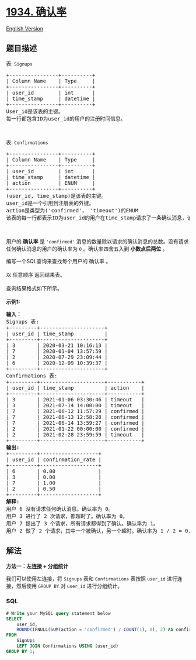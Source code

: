 # [1934. 确认率](https://leetcode.cn/problems/confirmation-rate)

[English Version](/solution/1900-1999/1934.Confirmation%20Rate/README_EN.md)

## 题目描述

<!-- 这里写题目描述 -->

<p>表: <code>Signups</code></p>

<pre>
+----------------+----------+
| Column Name    | Type     |
+----------------+----------+
| user_id        | int      |
| time_stamp     | datetime |
+----------------+----------+
User_id是该表的主键。
每一行都包含ID为user_id的用户的注册时间信息。
</pre>

<p>&nbsp;</p>

<p>表: <code>Confirmations</code></p>

<pre>
+----------------+----------+
| Column Name    | Type     |
+----------------+----------+
| user_id        | int      |
| time_stamp     | datetime |
| action         | ENUM     |
+----------------+----------+
(user_id, time_stamp)是该表的主键。
user_id是一个引用到注册表的外键。
action是类型为('confirmed'， 'timeout')的ENUM
该表的每一行都表示ID为user_id的用户在time_stamp请求了一条确认消息，该确认消息要么被确认('confirmed')，要么被过期('timeout')。
</pre>

<p>&nbsp;</p>

<p>用户的 <strong>确认率</strong>&nbsp;是 <code>'confirmed'</code>&nbsp;消息的数量除以请求的确认消息的总数。没有请求任何确认消息的用户的确认率为&nbsp;<code>0</code> 。确认率四舍五入到 <strong>小数点后两位</strong> 。</p>

<p>编写一个SQL查询来查找每个用户的 确认率 。<br />
<br />
以 任意顺序&nbsp;返回结果表。<br />
<br />
查询结果格式如下所示。<br />
<br />
<strong>示例1:</strong></p>

<pre>
<b>输入：</b>
Signups 表:
+---------+---------------------+
| user_id | time_stamp          |
+---------+---------------------+
| 3       | 2020-03-21 10:16:13 |
| 7       | 2020-01-04 13:57:59 |
| 2       | 2020-07-29 23:09:44 |
| 6       | 2020-12-09 10:39:37 |
+---------+---------------------+
Confirmations 表:
+---------+---------------------+-----------+
| user_id | time_stamp          | action    |
+---------+---------------------+-----------+
| 3       | 2021-01-06 03:30:46 | timeout   |
| 3       | 2021-07-14 14:00:00 | timeout   |
| 7       | 2021-06-12 11:57:29 | confirmed |
| 7       | 2021-06-13 12:58:28 | confirmed |
| 7       | 2021-06-14 13:59:27 | confirmed |
| 2       | 2021-01-22 00:00:00 | confirmed |
| 2       | 2021-02-28 23:59:59 | timeout   |
+---------+---------------------+-----------+
<strong>输出:</strong> 
+---------+-------------------+
| user_id | confirmation_rate |
+---------+-------------------+
| 6       | 0.00              |
| 3       | 0.00              |
| 7       | 1.00              |
| 2       | 0.50              |
+---------+-------------------+
<strong>解释:
</strong>用户 6 没有请求任何确认消息。确认率为 0。
用户 3 进行了 2 次请求，都超时了。确认率为 0。
用户 7 提出了 3 个请求，所有请求都得到了确认。确认率为 1。
用户 2 做了 2 个请求，其中一个被确认，另一个超时。确认率为 1 / 2 = 0.5。</pre>

## 解法

<!-- 这里可写通用的实现逻辑 -->

**方法一：左连接 + 分组统计**

我们可以使用左连接，将 `Signups` 表和 `Confirmations` 表按照 `user_id` 进行连接，然后使用 `GROUP BY` 对 `user_id` 进行分组统计。

<!-- tabs:start -->

### **SQL**

<!-- 这里可写当前语言的特殊实现逻辑 -->

```sql
# Write your MySQL query statement below
SELECT
    user_id,
    ROUND(IFNULL(SUM(action = 'confirmed') / COUNT(1), 0), 2) AS confirmation_rate
FROM
    SignUps
    LEFT JOIN Confirmations USING (user_id)
GROUP BY 1;
```

<!-- tabs:end -->
